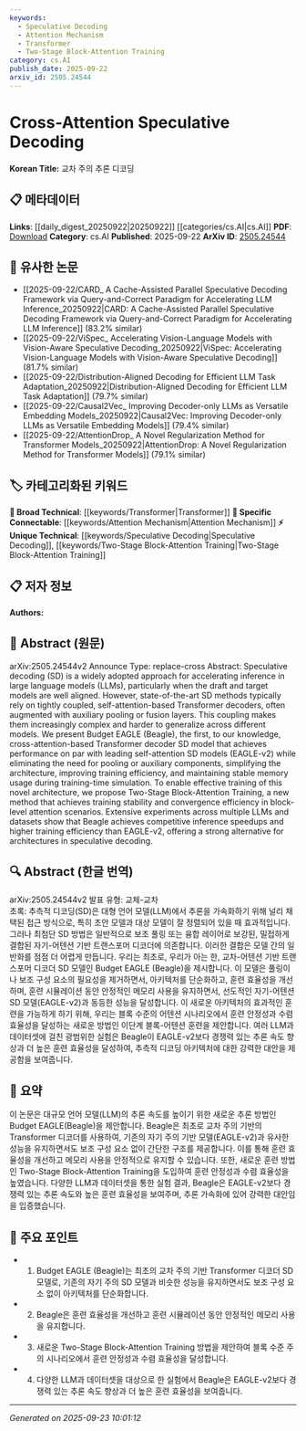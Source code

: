 ```yaml
---
keywords:
  - Speculative Decoding
  - Attention Mechanism
  - Transformer
  - Two-Stage Block-Attention Training
category: cs.AI
publish_date: 2025-09-22
arxiv_id: 2505.24544
---
```


<!-- KEYWORD_LINKING_METADATA:
{
  "processed_timestamp": "2025-09-23T10:01:12.106686",
  "vocabulary_version": "1.0",
  "selected_keywords": [
    "Speculative Decoding",
    "Attention Mechanism",
    "Transformer",
    "Two-Stage Block-Attention Training"
  ],
  "rejected_keywords": [],
  "similarity_scores": {
    "Speculative Decoding": 0.78,
    "Attention Mechanism": 0.82,
    "Transformer": 0.79,
    "Two-Stage Block-Attention Training": 0.77
  },
  "extraction_method": "AI_prompt_based",
  "budget_applied": true,
  "candidates_json": {
    "candidates": [
      {
        "surface": "Speculative Decoding",
        "canonical": "Speculative Decoding",
        "aliases": [
          "SD"
        ],
        "category": "unique_technical",
        "rationale": "Speculative Decoding is a distinctive method discussed in the paper, offering a unique approach to inference acceleration in LLMs.",
        "novelty_score": 0.75,
        "connectivity_score": 0.68,
        "specificity_score": 0.85,
        "link_intent_score": 0.78
      },
      {
        "surface": "Cross-Attention",
        "canonical": "Attention Mechanism",
        "aliases": [
          "Cross Attention"
        ],
        "category": "specific_connectable",
        "rationale": "Cross-Attention is a variant of the Attention Mechanism, crucial for understanding the architecture described in the paper.",
        "novelty_score": 0.58,
        "connectivity_score": 0.89,
        "specificity_score": 0.72,
        "link_intent_score": 0.82
      },
      {
        "surface": "Transformer Decoder",
        "canonical": "Transformer",
        "aliases": [
          "Decoder"
        ],
        "category": "broad_technical",
        "rationale": "The Transformer Decoder is a fundamental component of the architecture, linking to broader Transformer-based discussions.",
        "novelty_score": 0.45,
        "connectivity_score": 0.92,
        "specificity_score": 0.65,
        "link_intent_score": 0.79
      },
      {
        "surface": "Two-Stage Block-Attention Training",
        "canonical": "Two-Stage Block-Attention Training",
        "aliases": [
          "Block-Attention Training"
        ],
        "category": "unique_technical",
        "rationale": "This new training method is specific to the paper and critical for achieving the reported results.",
        "novelty_score": 0.8,
        "connectivity_score": 0.6,
        "specificity_score": 0.88,
        "link_intent_score": 0.77
      }
    ],
    "ban_list_suggestions": [
      "method",
      "performance",
      "experiment"
    ]
  },
  "decisions": [
    {
      "candidate_surface": "Speculative Decoding",
      "resolved_canonical": "Speculative Decoding",
      "decision": "linked",
      "scores": {
        "novelty": 0.75,
        "connectivity": 0.68,
        "specificity": 0.85,
        "link_intent": 0.78
      }
    },
    {
      "candidate_surface": "Cross-Attention",
      "resolved_canonical": "Attention Mechanism",
      "decision": "linked",
      "scores": {
        "novelty": 0.58,
        "connectivity": 0.89,
        "specificity": 0.72,
        "link_intent": 0.82
      }
    },
    {
      "candidate_surface": "Transformer Decoder",
      "resolved_canonical": "Transformer",
      "decision": "linked",
      "scores": {
        "novelty": 0.45,
        "connectivity": 0.92,
        "specificity": 0.65,
        "link_intent": 0.79
      }
    },
    {
      "candidate_surface": "Two-Stage Block-Attention Training",
      "resolved_canonical": "Two-Stage Block-Attention Training",
      "decision": "linked",
      "scores": {
        "novelty": 0.8,
        "connectivity": 0.6,
        "specificity": 0.88,
        "link_intent": 0.77
      }
    }
  ]
}
-->

# Cross-Attention Speculative Decoding

**Korean Title:** 교차 주의 추론 디코딩

## 📋 메타데이터

**Links**: [[daily_digest_20250922|20250922]] [[categories/cs.AI|cs.AI]]
**PDF**: [Download](https://arxiv.org/pdf/2505.24544.pdf)
**Category**: cs.AI
**Published**: 2025-09-22
**ArXiv ID**: [2505.24544](https://arxiv.org/abs/2505.24544)

## 🔗 유사한 논문
- [[2025-09-22/CARD_ A Cache-Assisted Parallel Speculative Decoding Framework via Query-and-Correct Paradigm for Accelerating LLM Inference_20250922|CARD: A Cache-Assisted Parallel Speculative Decoding Framework via Query-and-Correct Paradigm for Accelerating LLM Inference]] (83.2% similar)
- [[2025-09-22/ViSpec_ Accelerating Vision-Language Models with Vision-Aware Speculative Decoding_20250922|ViSpec: Accelerating Vision-Language Models with Vision-Aware Speculative Decoding]] (81.7% similar)
- [[2025-09-22/Distribution-Aligned Decoding for Efficient LLM Task Adaptation_20250922|Distribution-Aligned Decoding for Efficient LLM Task Adaptation]] (79.7% similar)
- [[2025-09-22/Causal2Vec_ Improving Decoder-only LLMs as Versatile Embedding Models_20250922|Causal2Vec: Improving Decoder-only LLMs as Versatile Embedding Models]] (79.4% similar)
- [[2025-09-22/AttentionDrop_ A Novel Regularization Method for Transformer Models_20250922|AttentionDrop: A Novel Regularization Method for Transformer Models]] (79.1% similar)

## 🏷️ 카테고리화된 키워드
**🧠 Broad Technical**: [[keywords/Transformer|Transformer]]
**🔗 Specific Connectable**: [[keywords/Attention Mechanism|Attention Mechanism]]
**⚡ Unique Technical**: [[keywords/Speculative Decoding|Speculative Decoding]], [[keywords/Two-Stage Block-Attention Training|Two-Stage Block-Attention Training]]

## 📋 저자 정보

**Authors:** 

## 📄 Abstract (원문)

arXiv:2505.24544v2 Announce Type: replace-cross 
Abstract: Speculative decoding (SD) is a widely adopted approach for accelerating inference in large language models (LLMs), particularly when the draft and target models are well aligned. However, state-of-the-art SD methods typically rely on tightly coupled, self-attention-based Transformer decoders, often augmented with auxiliary pooling or fusion layers. This coupling makes them increasingly complex and harder to generalize across different models. We present Budget EAGLE (Beagle), the first, to our knowledge, cross-attention-based Transformer decoder SD model that achieves performance on par with leading self-attention SD models (EAGLE-v2) while eliminating the need for pooling or auxiliary components, simplifying the architecture, improving training efficiency, and maintaining stable memory usage during training-time simulation. To enable effective training of this novel architecture, we propose Two-Stage Block-Attention Training, a new method that achieves training stability and convergence efficiency in block-level attention scenarios. Extensive experiments across multiple LLMs and datasets show that Beagle achieves competitive inference speedups and higher training efficiency than EAGLE-v2, offering a strong alternative for architectures in speculative decoding.

## 🔍 Abstract (한글 번역)

arXiv:2505.24544v2 발표 유형: 교체-교차  
초록: 추측적 디코딩(SD)은 대형 언어 모델(LLM)에서 추론을 가속화하기 위해 널리 채택된 접근 방식으로, 특히 초안 모델과 대상 모델이 잘 정렬되어 있을 때 효과적입니다. 그러나 최첨단 SD 방법은 일반적으로 보조 풀링 또는 융합 레이어로 보강된, 밀접하게 결합된 자기-어텐션 기반 트랜스포머 디코더에 의존합니다. 이러한 결합은 모델 간의 일반화를 점점 더 어렵게 만듭니다. 우리는 최초로, 우리가 아는 한, 교차-어텐션 기반 트랜스포머 디코더 SD 모델인 Budget EAGLE (Beagle)을 제시합니다. 이 모델은 풀링이나 보조 구성 요소의 필요성을 제거하면서, 아키텍처를 단순화하고, 훈련 효율성을 개선하며, 훈련 시뮬레이션 동안 안정적인 메모리 사용을 유지하면서, 선도적인 자기-어텐션 SD 모델(EAGLE-v2)과 동등한 성능을 달성합니다. 이 새로운 아키텍처의 효과적인 훈련을 가능하게 하기 위해, 우리는 블록 수준의 어텐션 시나리오에서 훈련 안정성과 수렴 효율성을 달성하는 새로운 방법인 이단계 블록-어텐션 훈련을 제안합니다. 여러 LLM과 데이터셋에 걸친 광범위한 실험은 Beagle이 EAGLE-v2보다 경쟁력 있는 추론 속도 향상과 더 높은 훈련 효율성을 달성하여, 추측적 디코딩 아키텍처에 대한 강력한 대안을 제공함을 보여줍니다.

## 📝 요약

이 논문은 대규모 언어 모델(LLM)의 추론 속도를 높이기 위한 새로운 추론 방법인 Budget EAGLE(Beagle)을 제안합니다. Beagle은 최초로 교차 주의 기반의 Transformer 디코더를 사용하여, 기존의 자기 주의 기반 모델(EAGLE-v2)과 유사한 성능을 유지하면서도 보조 구성 요소 없이 간단한 구조를 제공합니다. 이를 통해 훈련 효율성을 개선하고 메모리 사용을 안정적으로 유지할 수 있습니다. 또한, 새로운 훈련 방법인 Two-Stage Block-Attention Training을 도입하여 훈련 안정성과 수렴 효율성을 높였습니다. 다양한 LLM과 데이터셋을 통한 실험 결과, Beagle은 EAGLE-v2보다 경쟁력 있는 추론 속도와 높은 훈련 효율성을 보여주며, 추론 가속화에 있어 강력한 대안임을 입증했습니다.

## 🎯 주요 포인트

- 1. Budget EAGLE (Beagle)는 최초의 교차 주의 기반 Transformer 디코더 SD 모델로, 기존의 자기 주의 SD 모델과 비슷한 성능을 유지하면서도 보조 구성 요소 없이 아키텍처를 단순화합니다.
- 2. Beagle은 훈련 효율성을 개선하고 훈련 시뮬레이션 동안 안정적인 메모리 사용을 유지합니다.
- 3. 새로운 Two-Stage Block-Attention Training 방법을 제안하여 블록 수준 주의 시나리오에서 훈련 안정성과 수렴 효율성을 달성합니다.
- 4. 다양한 LLM과 데이터셋을 대상으로 한 실험에서 Beagle은 EAGLE-v2보다 경쟁력 있는 추론 속도 향상과 더 높은 훈련 효율성을 보여줍니다.


---

*Generated on 2025-09-23 10:01:12*